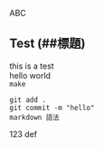 ABC
## Test (##標題) 

this is a test<br>
hello world<br>
``make``<br>

```
git add .
git commit -m "hello"
markdown 語法
```
123
def
